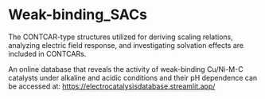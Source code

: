 # Weak-binding_SACs

The CONTCAR-type structures utilized for deriving scaling relations, analyzing electric field response, and investigating solvation effects are included in CONTCARs. 

An online database that reveals the activity of weak-binding Cu/Ni-M-C catalysts under alkaline and acidic conditions and their pH dependence can be accessed at: https://electrocatalysisdatabase.streamlit.app/
